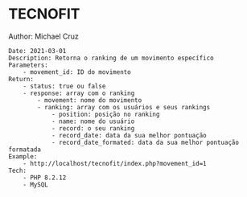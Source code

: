 # TECNOFIT 

Author: Michael Cruz

    Date: 2021-03-01
    Description: Retorna o ranking de um movimento específico
    Parameters:
        - movement_id: ID do movimento
    Return:
        - status: true ou false
        - response: array com o ranking
            - movement: nome do movimento
            - ranking: array com os usuários e seus rankings
                - position: posição no ranking
                - name: nome do usuário
                - record: o seu ranking
                - record_date: data da sua melhor pontuação
                - record_date_formated: data da sua melhor pontuação formatada
    Example:
        - http://localhost/tecnofit/index.php?movement_id=1
    Tech:
        - PHP 8.2.12
        - MySQL
